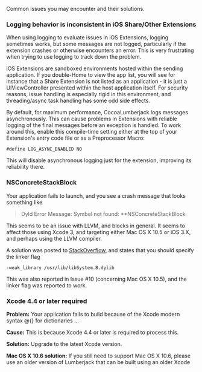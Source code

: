 Common issues you may encounter and their solutions.

### Logging behavior is inconsistent in iOS Share/Other Extensions

When using logging to evaluate issues in iOS Extensions, logging sometimes works, but some messages are not logged, particularly if the extension crashes or otherwise encounters an error. This is very frustrating when trying to use logging to track down the problem.

iOS Extensions are sandboxed environments hosted within the sending application. If you double-Home to view the app list, you will see for instance that a Share Extension is not listed as an application - it is just a UIViewController presented within the host application itself. For security reasons, issue handling is especially rigid in this environment, and threading/async task handling has some odd side effects.

By default, for maximum performance, CocoaLumberjack logs messages asynchronously. This can cause problems in Extensions with reliable logging of the final messages before an exception is handled. To work around this, enable this compile-time setting either at the top of your Extension's entry code file or as a Preprocessor Macro:

```objc
#define LOG_ASYNC_ENABLED NO
```

This will disable asynchronous logging just for the extension, improving its reliability there.

### NSConcreteStackBlock

Your application fails to launch, and you see a crash message that looks something like
> Dyld Error Message: Symbol not found: **NSConcreteStackBlock

This seems to be an issue with LLVM, and blocks in general. It seems to affect those using Xcode 3, and targeting either Mac OS X 10.5 or iOS 3.X, and perhaps using the LLVM compiler.

A solution was posted to [StackOverflow](http://stackoverflow.com/questions/3313786/ios-4-app-crashes-at-startup-on-ios-3-1-3-symbol-not-found-nsconcretestackblo), and states that you should specify the linker flag
```objc
-weak_library /usr/lib/libSystem.B.dylib
```

This was also reported in Issue \#10 (concerning Mac OS X 10.5), and the linker flag was reported to work.

### Xcode 4.4 or later required

**Problem:** Your application fails to build because of the Xcode modern syntax @{} for dictionaries ...

**Cause:** This is because Xcode 4.4 or later is required to process this.

**Solution:** Upgrade to the latest Xcode version.

**Mac OS X 10.6 solution:** If you still need to support Mac OS X 10.6, please use an older version of Lumberjack that can be built using an older Xcode
